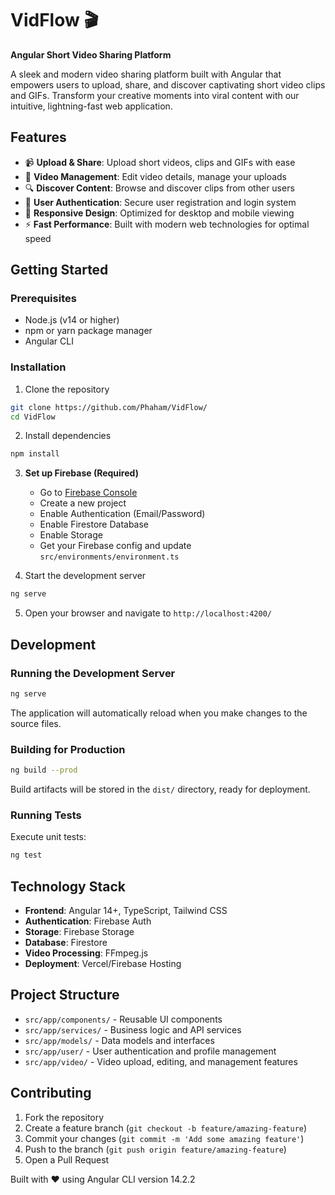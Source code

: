 # VidFlow 🎬

**Angular Short Video Sharing Platform**

A sleek and modern video sharing platform built with Angular that empowers users to upload, share, and discover captivating short video clips and GIFs. Transform your creative moments into viral content with our intuitive, lightning-fast web application.

## Features

- 📹 **Upload & Share**: Upload short videos, clips and GIFs with ease
- 🎨 **Video Management**: Edit video details, manage your uploads
- 🔍 **Discover Content**: Browse and discover clips from other users
- 👤 **User Authentication**: Secure user registration and login system
- 📱 **Responsive Design**: Optimized for desktop and mobile viewing
- ⚡ **Fast Performance**: Built with modern web technologies for optimal speed

## Getting Started

### Prerequisites

- Node.js (v14 or higher)
- npm or yarn package manager
- Angular CLI

### Installation

1. Clone the repository
```bash
git clone https://github.com/Phaham/VidFlow/
cd VidFlow
```

2. Install dependencies
```bash
npm install
```

3. **Set up Firebase (Required)**
   - Go to [Firebase Console](https://console.firebase.google.com/)
   - Create a new project
   - Enable Authentication (Email/Password)
   - Enable Firestore Database 
   - Enable Storage
   - Get your Firebase config and update `src/environments/environment.ts`

4. Start the development server
```bash
ng serve
```

5. Open your browser and navigate to `http://localhost:4200/`

## Development

### Running the Development Server

```bash
ng serve
```
The application will automatically reload when you make changes to the source files.

### Building for Production

```bash
ng build --prod
```
Build artifacts will be stored in the `dist/` directory, ready for deployment.

### Running Tests

Execute unit tests:
```bash
ng test
```

## Technology Stack

- **Frontend**: Angular 14+, TypeScript, Tailwind CSS
- **Authentication**: Firebase Auth
- **Storage**: Firebase Storage
- **Database**: Firestore
- **Video Processing**: FFmpeg.js
- **Deployment**: Vercel/Firebase Hosting

## Project Structure

- `src/app/components/` - Reusable UI components
- `src/app/services/` - Business logic and API services
- `src/app/models/` - Data models and interfaces
- `src/app/user/` - User authentication and profile management
- `src/app/video/` - Video upload, editing, and management features

## Contributing

1. Fork the repository
2. Create a feature branch (`git checkout -b feature/amazing-feature`)
3. Commit your changes (`git commit -m 'Add some amazing feature'`)
4. Push to the branch (`git push origin feature/amazing-feature`)
5. Open a Pull Request

Built with ❤️ using Angular CLI version 14.2.2
